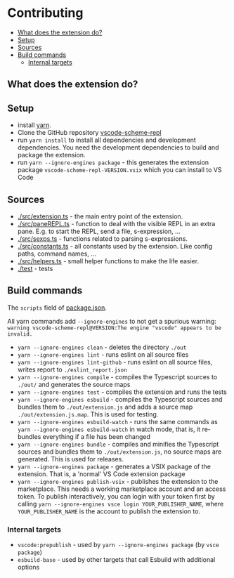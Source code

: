 # Contributing

- [What does the extension do?](#what-does-the-extension-do)
- [Setup](#setup)
- [Sources](#sources)
- [Build commands](#build-commands)
  - [Internal targets](#internal-targets)

## What does the extension do?

## Setup

- install [yarn](https://yarnpkg.com/getting-started/install).
- Clone the GitHub repository [vscode-scheme-repl](https://github.com/Release-Candidate/vscode-scheme-repl)
- run `yarn install` to install all dependencies and development dependencies. You need the development dependencies to build and package the extension.
- run `yarn --ignore-engines package` - this generates the extension package `vscode-scheme-repl-VERSION.vsix` which you can install to VS Code

## Sources

- [./src/extension.ts](./src/extension.ts) - the main entry point of the extension.
- [./src/paneREPL.ts](./src/paneREPL.ts) - function to deal with the visible REPL in an extra pane. E.g. to start the REPL, send a file, s-expression, ...
- [./src/sexps.ts](./src/sexps.ts) - functions related to parsing s-expressions.
- [./src/constants.ts](./src/constants.ts) - all constants used by the extension. Like config paths, command names, ...
- [./src/helpers.ts](./src/helpers.ts) - small helper functions to make the life easier.
- [./test](./test) - tests

## Build commands

The `scripts` field of [package.json](package.json).

All yarn commands add `--ignore-engines` to not get a spurious warning:
`warning vscode-scheme-repl@VERSION:The engine "vscode" appears to be invalid.`

- `yarn --ignore-engines clean` - deletes the directory `./out`
- `yarn --ignore-engines lint` - runs eslint on all source files
- `yarn --ignore-engines lint-github` - runs eslint on all source files, writes report to `./eslint_report.json`
- `yarn --ignore-engines compile` - compiles the Typescript sources to `./out/` and generates the source maps
- `yarn --ignore-engines test` - compiles the extension and runs the tests
- `yarn --ignore-engines esbuild` - compiles the Typescript sources and bundles them to `./out/extension.js` and adds a source map `./out/extension.js.map`. This is used for testing.
- `yarn --ignore-engines esbuild-watch` - runs the same commands as `yarn --ignore-engines esbuild-watch` in watch mode, that is, it re-bundles everything if a file has been changed
- `yarn --ignore-engines bundle` - compiles and minifies the Typescript sources and bundles them to `./out/extension.js`, no source maps are generated. This is used for releases.
- `yarn --ignore-engines package` - generates a VSIX package of the extension. That is, a 'normal' VS Code extension package
- `yarn --ignore-engines publish-vsix` - publishes the extension to the marketplace. This needs a working marketplace account and an access token. To publish interactively, you can login with your token first by calling `yarn --ignore-engines vsce login YOUR_PUBLISHER_NAME`, where `YOUR_PUBLISHER_NAME` is the account to publish the extension to.

### Internal targets

- `vscode:prepublish` - used by `yarn --ignore-engines package` (by `vsce package`)
- `esbuild-base` - used by other targets that call Esbuild with additional options
